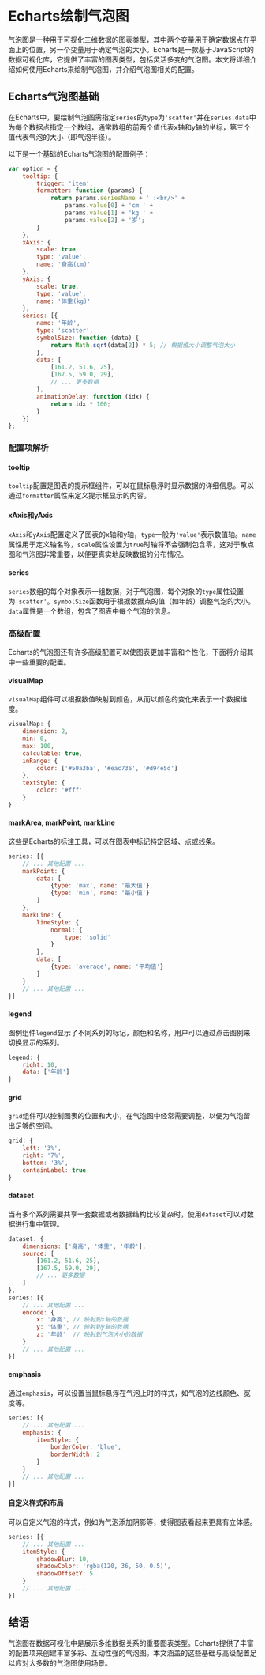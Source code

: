 # Echarts绘制气泡图

气泡图是一种用于可视化三维数据的图表类型，其中两个变量用于确定数据点在平面上的位置，另一个变量用于确定气泡的大小。Echarts是一款基于JavaScript的数据可视化库，它提供了丰富的图表类型，包括灵活多变的气泡图。本文将详细介绍如何使用Echarts来绘制气泡图，并介绍气泡图相关的配置。

## Echarts气泡图基础

在Echarts中，要绘制气泡图需指定`series`的`type`为`'scatter'`并在`series.data`中为每个数据点指定一个数组，通常数组的前两个值代表x轴和y轴的坐标，第三个值代表气泡的大小（即气泡半径）。

以下是一个基础的Echarts气泡图的配置例子：

```javascript
var option = {
    tooltip: {
        trigger: 'item',
        formatter: function (params) {
            return params.seriesName + ' :<br/>' +
                params.value[0] + 'cm ' +
                params.value[1] + 'kg ' +
                params.value[2] + '岁';
        }
    },
    xAxis: {
        scale: true,
        type: 'value',
        name: '身高(cm)'
    },
    yAxis: {
        scale: true,
        type: 'value',
        name: '体重(kg)'
    },
    series: [{
        name: '年龄',
        type: 'scatter',
        symbolSize: function (data) {
            return Math.sqrt(data[2]) * 5; // 根据值大小调整气泡大小
        },
        data: [
            [161.2, 51.6, 25],
            [167.5, 59.0, 29],
            // ... 更多数据
        ],
        animationDelay: function (idx) {
            return idx * 100;
        }
    }]
};
```

### 配置项解析

#### tooltip

`tooltip`配置是图表的提示框组件，可以在鼠标悬浮时显示数据的详细信息。可以通过`formatter`属性来定义提示框显示的内容。

#### xAxis和yAxis

`xAxis`和`yAxis`配置定义了图表的x轴和y轴，`type`一般为`'value'`表示数值轴。`name`属性用于定义轴名称，`scale`属性设置为`true`时轴将不会强制包含零，这对于散点图和气泡图非常重要，以便更真实地反映数据的分布情况。

#### series

`series`数组的每个对象表示一组数据，对于气泡图，每个对象的`type`属性设置为`'scatter'`。`symbolSize`函数用于根据数据点的值（如年龄）调整气泡的大小。`data`属性是一个数组，包含了图表中每个气泡的信息。

### 高级配置

Echarts的气泡图还有许多高级配置可以使图表更加丰富和个性化，下面将介绍其中一些重要的配置。

#### visualMap

`visualMap`组件可以根据数值映射到颜色，从而以颜色的变化来表示一个数据维度。

```javascript
visualMap: {
    dimension: 2,
    min: 0,
    max: 100,
    calculable: true,
    inRange: {
        color: ['#50a3ba', '#eac736', '#d94e5d']
    },
    textStyle: {
        color: '#fff'
    }
}
```

#### markArea, markPoint, markLine

这些是Echarts的标注工具，可以在图表中标记特定区域、点或线条。

```javascript
series: [{
    // ... 其他配置 ...
    markPoint: {
        data: [
            {type: 'max', name: '最大值'},
            {type: 'min', name: '最小值'}
        ]
    },
    markLine: {
        lineStyle: {
            normal: {
                type: 'solid'
            }
        },
        data: [
            {type: 'average', name: '平均值'}
        ]
    }
    // ... 其他配置 ...
}]
```

#### legend

图例组件`legend`显示了不同系列的标记，颜色和名称，用户可以通过点击图例来切换显示的系列。

```javascript
legend: {
    right: 10,
    data: ['年龄']
}
```

#### grid

`grid`组件可以控制图表的位置和大小，在气泡图中经常需要调整，以便为气泡留出足够的空间。

```javascript
grid: {
    left: '3%',
    right: '7%',
    bottom: '3%',
    containLabel: true
}
```

#### dataset

当有多个系列需要共享一套数据或者数据结构比较复杂时，使用`dataset`可以对数据进行集中管理。

```javascript
dataset: {
    dimensions: ['身高', '体重', '年龄'],
    source: [
        [161.2, 51.6, 25],
        [167.5, 59.0, 29],
        // ... 更多数据
    ]
},
series: [{
    // ... 其他配置 ...
    encode: {
        x: '身高', // 映射到x轴的数据
        y: '体重', // 映射到y轴的数据
        z: '年龄'  // 映射到气泡大小的数据
    }
    // ... 其他配置 ...
}]
```

#### emphasis

通过`emphasis`，可以设置当鼠标悬浮在气泡上时的样式，如气泡的边线颜色、宽度等。

```javascript
series: [{
    // ... 其他配置 ...
    emphasis: {
        itemStyle: {
            borderColor: 'blue',
            borderWidth: 2
        }
    }
    // ... 其他配置 ...
}]
```

#### 自定义样式和布局

可以自定义气泡的样式，例如为气泡添加阴影等，使得图表看起来更具有立体感。

```javascript
series: [{
    // ... 其他配置 ...
    itemStyle: {
        shadowBlur: 10,
        shadowColor: 'rgba(120, 36, 50, 0.5)',
        shadowOffsetY: 5
    }
    // ... 其他配置 ...
}]
```

## 结语

气泡图在数据可视化中是展示多维数据关系的重要图表类型。Echarts提供了丰富的配置项来创建丰富多彩、互动性强的气泡图。本文涵盖的这些基础与高级配置足以应对大多数的气泡图使用场景。